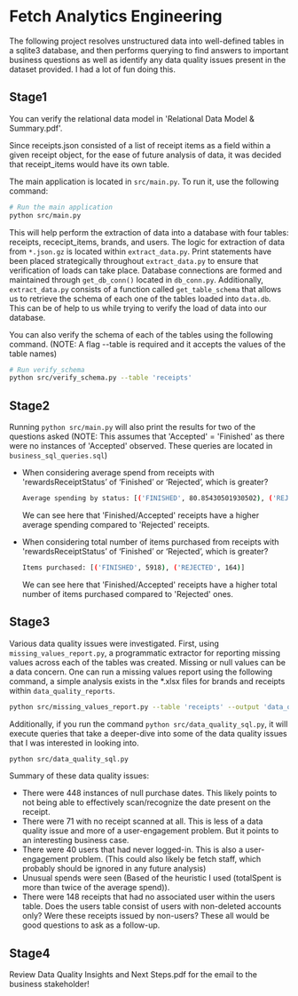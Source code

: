 # Fetch Analytics Engineering
The following project resolves unstructured data into well-defined tables in a sqlite3 database, and then performs querying to find answers to important business questions as well as identify any data quality issues present in the dataset provided. I had a lot of fun doing this.

## Stage1
You can verify the relational data model in 'Relational Data Model & Summary.pdf'.

Since receipts.json consisted of a list of receipt items as a field within a given receipt object, for the ease of future analysis of data, it was decided that receipt_items would have its own table.

The main application is located in `src/main.py`. To run it, use the following command:

```bash
# Run the main application
python src/main.py
```
This will help perform the extraction of data into a database with four tables: receipts, rececipt_items, brands, and users. The logic for extraction of data from `*.json.gz` is located within `extract_data.py`. Print statements have been placed strategically throughout `extract_data.py` to ensure that verification of loads can take place. Database connections are formed and maintained through `get_db_conn()` located in `db_conn.py`. Additionally, `extract_data.py` consists of a function called `get_table_schema` that allows us to retrieve the schema of each one of the tables loaded into `data.db`. This can be of help to us while trying to verify the load of data into our database.

You can also verify the schema of each of the tables using the following command. (NOTE: A flag --table is required and it accepts the values of the table names)
```bash 
# Run verify_schema
python src/verify_schema.py --table 'receipts'
```

## Stage2
Running `python src/main.py` will also print the results for two of the questions asked (NOTE: This assumes that 'Accepted' = 'Finished' as there were no instances of 'Accepted' observed. These queries are located in `business_sql_queries.sql`)
  - When considering average spend from receipts with 'rewardsReceiptStatus’ of ‘Finished’ or ‘Rejected’, which is greater?
    ```bash
    Average spending by status: [('FINISHED', 80.85430501930502), ('REJECTED', 23.326056338028184)]
    ```
    We can see here that 'Finished/Accepted' receipts have a higher average spending compared to 'Rejected' receipts.

- When considering total number of items purchased from receipts with 'rewardsReceiptStatus’ of ‘Finished’ or ‘Rejected’, which is greater?
    ```bash
    Items purchased: [('FINISHED', 5918), ('REJECTED', 164)]
    ```
    We can see here that 'Finished/Accepted' receipts have a higher total number of items purchased compared to 'Rejected' ones.

## Stage3
Various data quality issues were investigated. First, using `missing_values_report.py`, a programmatic extractor for reporting missing values across each of the tables was created. Missing or null values can be a 
 data concern. One can run a missing values report using the following command, a simple analysis exists in the *.xlsx files for brands and receipts within `data_quality_reports`.
```bash
python src/missing_values_report.py --table 'receipts' --output 'data_quality_reports/receipts'
```

Additionally, if you run the command `python src/data_quality_sql.py`, it will execute queries that take a deeper-dive into some of the data quality issues that I was interested in looking into.
```bash
python src/data_quality_sql.py
```
Summary of these data quality issues:
- There were 448 instances of null purchase dates. This likely points to not being able to effectively scan/recognize the date present on the receipt.
- There were 71 with no receipt scanned at all. This is less of a data quality issue and more of a user-engagement problem. But it points to an interesting business case.
- There were 40 users that had never logged-in. This is also a user-engagement problem. (This could also likely be fetch staff, which probably should be ignored in any future analysis)
- Unusual spends were seen (Based of the heuristic I used (totalSpent is more than twice of the average spend)).
- There were 148 receipts that had no associated user within the users table. Does the users table consist of users with non-deleted accounts only? Were these receipts issued by non-users? These all would be good questions to ask as a follow-up.

## Stage4
Review Data Quality Insights and Next Steps.pdf for the email to the business stakeholder! 
